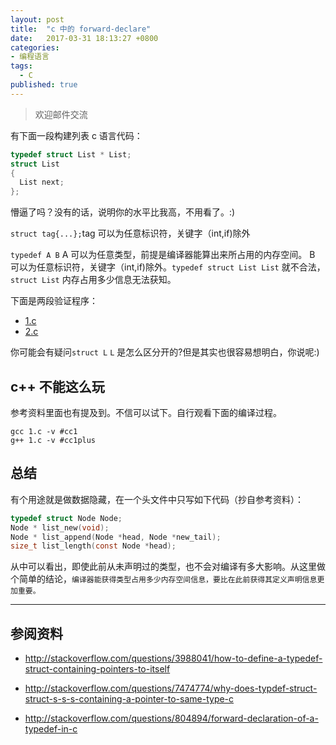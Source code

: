```yaml
---
layout: post
title:  "c 中的 forward-declare"
date:   2017-03-31 18:13:27 +0800
categories:
- 编程语言
tags:
  - C
published: true
---
```


>欢迎邮件交流

有下面一段构建列表 c 语言代码：



```c
typedef struct List * List;
struct List
{
  List next;
};
```

懵逼了吗？没有的话，说明你的水平比我高，不用看了。:)

`struct tag{...};`tag 可以为任意标识符，关键字（int,if)除外

`typedef A B` A 可以为任意类型，前提是编译器能算出来所占用的内存空间。
B 可以为任意标识符，关键字（int,if)除外。`typedef struct List List` 就不合法，`struct List` 内存占用多少信息无法获知。

下面是两段验证程序：

- [1.c](https://github.com/noname007/mooc163-compiler/blob/master/c/poc/forward-declare/1.c)
- [2.c](https://github.com/noname007/mooc163-compiler/blob/master/c/poc/forward-declare/2.c)

你可能会有疑问`struct L` `L` 是怎么区分开的?但是其实也很容易想明白，你说呢:)


## c++ 不能这么玩

参考资料里面也有提及到。不信可以试下。自行观看下面的编译过程。

```shell
gcc 1.c -v #cc1
g++ 1.c -v #cc1plus
```





## 总结
有个用途就是做数据隐藏，在一个头文件中只写如下代码（抄自参考资料）：

```c
typedef struct Node Node;
Node * list_new(void);
Node * list_append(Node *head, Node *new_tail);
size_t list_length(const Node *head);
```

从中可以看出，即使此前从未声明过的类型，也不会对编译有多大影响。从这里做个简单的结论，`编译器能获得类型占用多少内存空间信息，要比在此前获得其定义声明信息更加重要。`


---
## 参阅资料

- http://stackoverflow.com/questions/3988041/how-to-define-a-typedef-struct-containing-pointers-to-itself

- http://stackoverflow.com/questions/7474774/why-does-typdef-struct-struct-s-s-s-containing-a-pointer-to-same-type-c

- http://stackoverflow.com/questions/804894/forward-declaration-of-a-typedef-in-c
<!-- - https://gcc.gnu.org/onlinedocs/gcc-3.3/gcc/Type-Attributes.html -->

